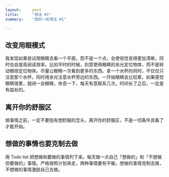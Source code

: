 ```yaml
---
layout:     post
title:      "想法 #1"
summary:    "我的一些想法 #1"

---
```


## 改变用眼模式

我发现如果尝试用眼睛去看一个平面，而不是一个点，会使视觉变得更加清晰，同时也会提高阅读效率。比如平时的时候，刻意使用眼睛的余光定位物体，而不是转动眼球定位物体。尽量让眼睛一次看到更多的东西。拿一个水杯的同时，不仅仅只注意那个水杯，同时用余光注意水杯旁边的东西。一开始眼睛会比较累，如果感觉眼睛很累，就闭一会眼睛，休息一下，每天有意联系几次。时间长了之后，一定是有益处的。

## 离开你的舒服区

做事情之前，一定不要抱有想舒服的念头，离开你的舒服区，不是一切条件具备了才能开始。

## 想做的事情也要克制去做

用 Todo list 把想做和要做的事情列下来。每天做一点自己「想做的」和「不想做但要做的」事情。严格按照计划来走，两种事情要有平衡。想做的事情克制去做，不想做的事情激励自己去做。
